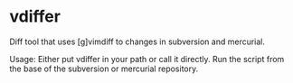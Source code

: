 vdiffer
=======

Diff tool that uses [g]vimdiff to changes in subversion and mercurial.

Usage:
Either put vdiffer in your path or call it directly. Run the script from the base of the subversion or mercurial repository.

